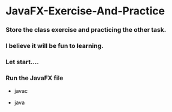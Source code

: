 # JavaFX-Exercise-And-Practice

### Store the class exercise and practicing the other task.

### I believe it will be fun to learning.

### Let start....

### Run the JavaFX file

- javac

- java

